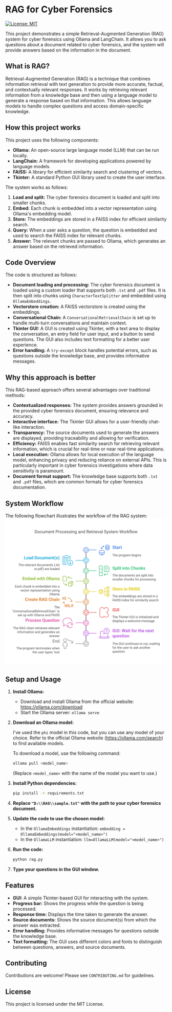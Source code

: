 # RAG for Cyber Forensics

[![License: MIT](https://img.shields.io/badge/License-MIT-yellow.svg)](https://opensource.org/licenses/MIT)

This project demonstrates a simple Retrieval-Augmented Generation (RAG) system for cyber forensics using Ollama and LangChain. It allows you to ask questions about a document related to cyber forensics, and the system will provide answers based on the information in the document.

## What is RAG?

Retrieval-Augmented Generation (RAG) is a technique that combines information retrieval with text generation to provide more accurate, factual, and contextually relevant responses. It works by retrieving relevant information from a knowledge base and then using a language model to generate a response based on that information. This allows language models to handle complex questions and access domain-specific knowledge.

## How this project works

This project uses the following components:

* **Ollama:** An open-source large language model (LLM) that can be run locally.
* **LangChain:** A framework for developing applications powered by language models.
* **FAISS:** A library for efficient similarity search and clustering of vectors.
* **Tkinter:** A standard Python GUI library used to create the user interface.

The system works as follows:

1.  **Load and split:** The cyber forensics document is loaded and split into smaller chunks.
2.  **Embed:** Each chunk is embedded into a vector representation using Ollama's embedding model.
3.  **Store:** The embeddings are stored in a FAISS index for efficient similarity search.
4.  **Query:** When a user asks a question, the question is embedded and used to search the FAISS index for relevant chunks.
5.  **Answer:** The relevant chunks are passed to Ollama, which generates an answer based on the retrieved information.

## Code Overview

The code is structured as follows:

* **Document loading and processing:** The cyber forensics document is loaded using a custom loader that supports both `.txt` and `.pdf` files. It is then split into chunks using `CharacterTextSplitter` and embedded using `OllamaEmbeddings`.
* **Vectorstore creation:** A FAISS vectorstore is created using the embeddings.
* **Conversational Chain:** A `ConversationalRetrievalChain` is set up to handle multi-turn conversations and maintain context.
* **Tkinter GUI:** A GUI is created using Tkinter, with a text area to display the conversation, an entry field for user input, and a button to send questions. The GUI also includes text formatting for a better user experience.
* **Error handling:** A `try-except` block handles potential errors, such as questions outside the knowledge base, and provides informative messages.

## Why this approach is better

This RAG-based approach offers several advantages over traditional methods:

* **Contextualized responses:** The system provides answers grounded in the provided cyber forensics document, ensuring relevance and accuracy.
* **Interactive interface:** The Tkinter GUI allows for a user-friendly chat-like interaction.
* **Transparency:** The source documents used to generate the answers are displayed, providing traceability and allowing for verification.
* **Efficiency:** FAISS enables fast similarity search for retrieving relevant information, which is crucial for real-time or near real-time applications.
* **Local execution:** Ollama allows for local execution of the language model, enhancing privacy and reducing reliance on external APIs. This is particularly important in cyber forensics investigations where data sensitivity is paramount.
* **Document format support:** The knowledge base supports both `.txt` and `.pdf` files, which are common formats for cyber forensics documentation.

## System Workflow

The following flowchart illustrates the workflow of the RAG system:![Flowchart](flowchart.png)

## Setup and Usage

1.  **Install Ollama:**

    * Download and install Ollama from the official website: https://ollama.com/download
    * Start the Ollama server: `ollama serve`

2.  **Download an Ollama model:**

    I've used the `phi` model in this code, but you can use any model of your choice. Refer to the official Ollama website (https://ollama.com/search) to find available models.

    To download a model, use the following command:

    ```bash
    ollama pull <model_name>
    ```

    (Replace `<model_name>` with the name of the model you want to use.)

3.  **Install Python dependencies:**

    ```bash
    pip install -r requirements.txt
    ```

4.  **Replace `"D:\\RAG\\sample.txt"` with the path to your cyber forensics document.**

5.  **Update the code to use the chosen model:**

    * In the `OllamaEmbeddings` instantiation: `embedding = OllamaEmbeddings(model="<model_name>")`
    * In the `OllamaLLM` instantiation: `llm=OllamaLLM(model="<model_name>")`

6.  **Run the code:**

    ```bash
    python rag.py
    ```

7.  **Type your questions in the GUI window.**

## Features

* **GUI:** A simple Tkinter-based GUI for interacting with the system.
* **Progress bar:** Shows the progress while the question is being processed.
* **Response time:** Displays the time taken to generate the answer.
* **Source documents:** Shows the source document(s) from which the answer was extracted.
* **Error handling:** Provides informative messages for questions outside the knowledge base.
* **Text formatting:** The GUI uses different colors and fonts to distinguish between questions, answers, and source documents.

## Contributing

Contributions are welcome! Please see `CONTRIBUTING.md` for guidelines.

## License

This project is licensed under the MIT License.
